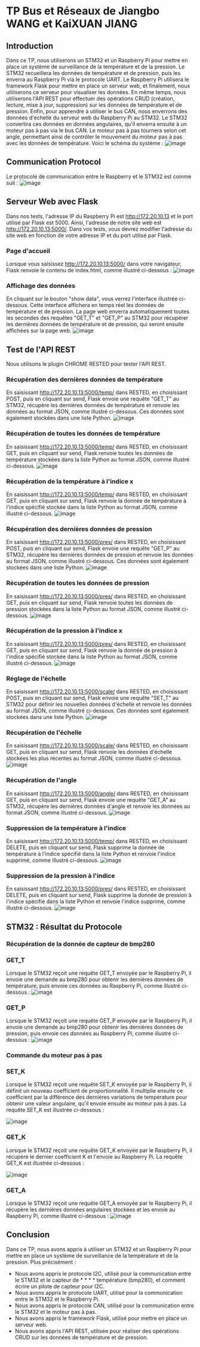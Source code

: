 # TP Bus et Réseaux de Jiangbo WANG et KaiXUAN JIANG

## Introduction

Dans ce TP, nous utiliserons un STM32 et un Raspberry Pi pour mettre en place un système de surveillance de la température et de la pression. Le STM32 recueillera les données de température et de pression, puis les enverra au Raspberry Pi via le protocole UART. Le Raspberry Pi utilisera le framework Flask pour mettre en place un serveur web, et finalement, nous utiliserons ce serveur pour visualiser les données.
En même temps, nous utiliserons l'API REST pour effectuer des opérations CRUD (création, lecture, mise à jour, suppression) sur les données de température et de pression.
Enfin, pour apprendre à utiliser le bus CAN, nous enverrons des données d'échelle du serveur web du Raspberry Pi au STM32. Le STM32 convertira ces données en données angulaires, qu'il enverra ensuite à un moteur pas à pas via le bus CAN. Le moteur pas à pas tournera selon cet angle, permettant ainsi de contrôler le mouvement du moteur pas à pas avec les données de température. Voici le schéma du système :
![image](https://github.com/JiangboWANGfr/2324_ESE3727_JiangboWANG_KaixuanJIANG/blob/main/pictureforReadme/other/TPobjuctive.png)

## Communication Protocol

Le protocole de communication entre le Raspberry et le STM32 est comme suit :
![image](https://github.com/JiangboWANGfr/2324_ESE3727_JiangboWANG_KaixuanJIANG/blob/main/pictureforReadme/other/protocol.png)

## Serveur Web avec Flask

Dans nos tests, l'adresse IP du Raspberry Pi est http://172.20.10.13 et le port utilisé par Flask est 5000. Ainsi, l'adresse de notre site web est http://172.20.10.13:5000/. Dans vos tests, vous devrez modifier l'adresse du site web en fonction de votre adresse IP et du port utilisé par Flask.

### Page d'accueil

Lorsque vous saisissez http://172.20.10.13:5000/ dans votre navigateur, Flask renvoie le contenu de index.html, comme illustré ci-dessous :
![image](https://github.com/JiangboWANGfr/2324_ESE3727_JiangboWANG_KaixuanJIANG/blob/main/pictureforReadme/webflask/index.png)

### Affichage des données

En cliquant sur le bouton "show data", vous verrez l'interface illustrée ci-dessous. Cette interface affichera en temps réel les données de température et de pression. La page web enverra automatiquement toutes les secondes des requêtes "GET_T" et "GET_P" au STM32 pour récupérer les dernières données de température et de pression, qui seront ensuite affichées sur la page web.
![image](https://github.com/JiangboWANGfr/2324_ESE3727_JiangboWANG_KaixuanJIANG/blob/main/pictureforReadme/webflask/showGraph.png)

## Test de l'API REST

Nous utilisons le plugin CHROME RESTED pour tester l'API REST.

### Récupération des dernières données de température

En saisissant http://172.20.10.13:5000/temp/ dans RESTED, en choisissant POST, puis en cliquant sur send, Flask envoie une requête "GET_T" au STM32, récupère les dernières données de température et renvoie les données au format JSON, comme illustré ci-dessous. Ces données sont également stockées dans une liste Python.
![image](https://github.com/JiangboWANGfr/2324_ESE3727_JiangboWANG_KaixuanJIANG/blob/main/pictureforReadme/webflask/getNewTemp.png)

### Récupération de toutes les données de température

En saisissant http://172.20.10.13:5000/temp/ dans RESTED, en choisissant GET, puis en cliquant sur send, Flask renvoie toutes les données de température stockées dans la liste Python au format JSON, comme illustré ci-dessous.
![image](https://github.com/JiangboWANGfr/2324_ESE3727_JiangboWANG_KaixuanJIANG/blob/main/pictureforReadme/webflask/getAllTemp.png)

### Récupération de la température à l'indice x

En saisissant http://172.20.10.13:5000/temp/<index> dans RESTED, en choisissant GET, puis en cliquant sur send, Flask renvoie la donnée de température à l'indice spécifié stockée dans la liste Python au format JSON, comme illustré ci-dessous.
![image](https://github.com/JiangboWANGfr/2324_ESE3727_JiangboWANG_KaixuanJIANG/blob/main/pictureforReadme/webflask/getTempIndex.png)

### Récupération des dernières données de pression

En saisissant http://172.20.10.13:5000/pres/ dans RESTED, en choisissant POST, puis en cliquant sur send, Flask envoie une requête "GET_P" au STM32, récupère les dernières données de pression et renvoie les données au format JSON, comme illustré ci-dessous. Ces données sont également stockées dans une liste Python.
![image](https://github.com/JiangboWANGfr/2324_ESE3727_JiangboWANG_KaixuanJIANG/blob/main/pictureforReadme/webflask/getNewPres.png)

### Récupération de toutes les données de pression

En saisissant http://172.20.10.13:5000/pres/ dans RESTED, en choisissant GET, puis en cliquant sur send, Flask renvoie toutes les données de pression stockées dans la liste Python au format JSON, comme illustré ci-dessous.
![image](https://github.com/JiangboWANGfr/2324_ESE3727_JiangboWANG_KaixuanJIANG/blob/main/pictureforReadme/webflask/getAllPres.png)

### Récupération de la pression à l'indice x

En saisissant http://172.20.10.13:5000/pres/<index> dans RESTED, en choisissant GET, puis en cliquant sur send, Flask renvoie la donnée de pression à l'indice spécifié stockée dans la liste Python au format JSON, comme illustré ci-dessous.
![image](https://github.com/JiangboWANGfr/2324_ESE3727_JiangboWANG_KaixuanJIANG/blob/main/pictureforReadme/webflask/getPresIndex.png)

### Réglage de l'échelle

En saisissant http://172.20.10.13:5000/scale/ dans RESTED, en choisissant POST, puis en cliquant sur send, Flask envoie une requête "SET_T" au STM32 pour définir les nouvelles données d'échelle et renvoie les données au format JSON, comme illustré ci-dessous. Ces données sont également stockées dans une liste Python.
![image](https://github.com/JiangboWANGfr/2324_ESE3727_JiangboWANG_KaixuanJIANG/blob/main/pictureforReadme/webflask/setScale.png)

### Récupération de l'échelle

En saisissant http://172.20.10.13:5000/scale/ dans RESTED, en choisissant GET, puis en cliquant sur send, Flask renvoie les données d'échelle stockées les plus récentes au format JSON, comme illustré ci-dessous.
![image](https://github.com/JiangboWANGfr/2324_ESE3727_JiangboWANG_KaixuanJIANG/blob/main/pictureforReadme/webflask/getScale.png)

### Récupération de l'angle

En saisissant http://172.20.10.13:5000/angle/ dans RESTED, en choisissant GET, puis en cliquant sur send, Flask envoie une requête "GET_A" au STM32, récupère les dernières données d'angle et renvoie les données au format JSON, comme illustré ci-dessous.
![image](https://github.com/JiangboWANGfr/2324_ESE3727_JiangboWANG_KaixuanJIANG/blob/main/pictureforReadme/webflask/getAngle.png)

### Suppression de la température à l'indice

En saisissant http://172.20.10.13:5000/temp/<index> dans RESTED, en choisissant DELETE, puis en cliquant sur send, Flask supprime la donnée de température à l'indice spécifié dans la liste Python et renvoie l'indice supprimé, comme illustré ci-dessous.
![image](https://github.com/JiangboWANGfr/2324_ESE3727_JiangboWANG_KaixuanJIANG/blob/main/pictureforReadme/webflask/deleteTempIndex.png)

### Suppression de la pression à l'indice

En saisissant http://172.20.10.13:5000/pres/<index> dans RESTED, en choisissant DELETE, puis en cliquant sur send, Flask supprime la donnée de pression à l'indice spécifié dans la liste Python et renvoie l'indice supprimé, comme illustré ci-dessous.
![image](https://github.com/JiangboWANGfr/2324_ESE3727_JiangboWANG_KaixuanJIANG/blob/main/pictureforReadme/webflask/deletePresIndex.png)

## STM32 : Résultat du Protocole

### Récupération de la donnée de capteur de bmp280

### GET_T

Lorsque le STM32 reçoit une requête GET_T envoyée par le Raspberry Pi, il envoie une demande au bmp280 pour obtenir les dernières données de température, puis envoie ces données au Raspberry Pi, comme illustré ci-dessous :
![image](https://github.com/JiangboWANGfr/2324_ESE3727_JiangboWANG_KaixuanJIANG/blob/main/pictureforReadme/stm32Response/GET_T.png)

### GET_P

Lorsque le STM32 reçoit une requête GET_P envoyée par le Raspberry Pi, il envoie une demande au bmp280 pour obtenir les dernières données de pression, puis envoie ces données au Raspberry Pi, comme illustré ci-dessous :
![image](https://github.com/JiangboWANGfr/2324_ESE3727_JiangboWANG_KaixuanJIANG/blob/main/pictureforReadme/stm32Response/GET_P.png)

### Commande du moteur pas à pas

### SET_K

Lorsque le STM32 reçoit une requête SET_K envoyée par le Raspberry Pi, il définit un nouveau coefficient de proportionnalité. Il multiplie ensuite ce coefficient par la différence des dernières variations de température pour obtenir une valeur angulaire, qu'il envoie ensuite au moteur pas à pas. La requête SET_K est illustrée ci-dessous :

![image](https://github.com/JiangboWANGfr/2324_ESE3727_JiangboWANG_KaixuanJIANG/blob/main/pictureforReadme/stm32Response/SET_K.jpg)

### GET_K

Lorsque le STM32 reçoit une requête GET_K envoyée par le Raspberry Pi, il récupère le dernier coefficient K  et l'envoie au Raspberry Pi. La requête GET_K est illustrée ci-dessous :

![image](https://github.com/JiangboWANGfr/2324_ESE3727_JiangboWANG_KaixuanJIANG/blob/main/pictureforReadme/stm32Response/GET_K.jpg)

### GET_A

Lorsque le STM32 reçoit une requête GET_A envoyée par le Raspberry Pi, il récupère les dernières données angulaires stockées et les envoie au Raspberry Pi, comme illustré ci-dessous :
![image](https://github.com/JiangboWANGfr/2324_ESE3727_JiangboWANG_KaixuanJIANG/blob/main/pictureforReadme/stm32Response/GET_A.png)

## Conclusion

Dans ce TP, nous avons appris à utiliser un STM32 et un Raspberry Pi pour mettre en place un système de surveillance de la température et de la pression.
Plus précisément :

- Nous avons appris le protocole I2C, utilisé pour la communication entre le STM32 et le capteur de \* \* \* \* température (bmp280), et comment écrire un pilote de capteur pour I2C.
- Nous avons appris le protocole UART, utilisé pour la communication entre le STM32 et le Raspberry Pi.
- Nous avons appris le protocole CAN, utilisé pour la communication entre le STM32 et le moteur pas à pas.
- Nous avons appris le framework Flask, utilisé pour mettre en place un serveur web.
- Nous avons appris l'API REST, utilisée pour réaliser des opérations CRUD sur les données de température et de pression.
